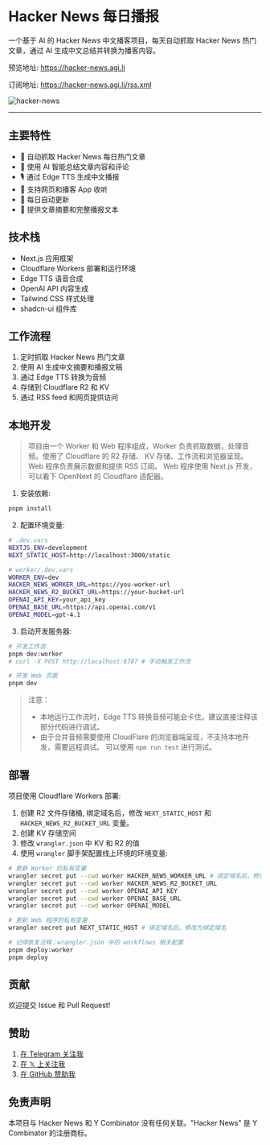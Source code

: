 # Hacker News 每日播报

一个基于 AI 的 Hacker News 中文播客项目，每天自动抓取 Hacker News 热门文章，通过 AI 生成中文总结并转换为播客内容。

预览地址: <https://hacker-news.agi.li>

订阅地址: <https://hacker-news.agi.li/rss.xml>

![hacker-news](https://socialify.git.ci/ccbikai/hacker-news/image?description=1&forks=1&name=1&owner=1&pattern=Circuit+Board&stargazers=1&theme=Auto)

---

## 主要特性

- 🤖 自动抓取 Hacker News 每日热门文章
- 🎯 使用 AI 智能总结文章内容和评论
- 🎙️ 通过 Edge TTS 生成中文播报
- 📱 支持网页和播客 App 收听
- 🔄 每日自动更新
- 📝 提供文章摘要和完整播报文本

## 技术栈

- Next.js 应用框架
- Cloudflare Workers 部署和运行环境
- Edge TTS 语音合成
- OpenAI API 内容生成
- Tailwind CSS 样式处理
- shadcn-ui 组件库

## 工作流程

1. 定时抓取 Hacker News 热门文章
2. 使用 AI 生成中文摘要和播报文稿
3. 通过 Edge TTS 转换为音频
4. 存储到 Cloudflare R2 和 KV
5. 通过 RSS feed 和网页提供访问

## 本地开发

> 项目由一个 Worker 和 Web 程序组成，Worker 负责抓取数据，处理音频。使用了 Cloudflare 的 R2 存储、 KV 存储、工作流和浏览器呈现。
> Web 程序负责展示数据和提供 RSS 订阅。 Web 程序使用 Next.js 开发，可以看下 OpenNext 的 Cloudflare 适配器。

1. 安装依赖:

```bash
pnpm install
```

2. 配置环境变量:

```bash
# .dev.vars
NEXTJS_ENV=development
NEXT_STATIC_HOST=http://localhost:3000/static

# worker/.dev.vars
WORKER_ENV=dev
HACKER_NEWS_WORKER_URL=https://you-worker-url
HACKER_NEWS_R2_BUCKET_URL=https://your-bucket-url
OPENAI_API_KEY=your_api_key
OPENAI_BASE_URL=https://api.openai.com/v1
OPENAI_MODEL=gpt-4.1

```

3. 启动开发服务器:

```bash
# 开发工作流
pnpm dev:worker
# curl -X POST http://localhost:8787 # 手动触发工作流

# 开发 Web 页面
pnpm dev
```

> 注意：
>
> - 本地运行工作流时，Edge TTS 转换音频可能会卡住。建议直接注释该部分代码进行调试。
> - 由于合并音频需要使用 CloudFlare 的浏览器端呈现，不支持本地开发，需要远程调试。 可以使用 `npm run test` 进行测试。

## 部署

项目使用 Cloudflare Workers 部署:

1. 创建 R2 文件存储桶, 绑定域名后，修改 `NEXT_STATIC_HOST` 和 `HACKER_NEWS_R2_BUCKET_URL` 变量。
2. 创建 KV 存储空间
3. 修改 `wrangler.json` 中 KV 和 R2 的值
4. 使用 `wrangler` 脚手架配置线上环境的环境变量:

```bash
# 更新 Worker 的私有变量
wrangler secret put --cwd worker HACKER_NEWS_WORKER_URL # 绑定域名后，修改为绑定域名
wrangler secret put --cwd worker HACKER_NEWS_R2_BUCKET_URL
wrangler secret put --cwd worker OPENAI_API_KEY
wrangler secret put --cwd worker OPENAI_BASE_URL
wrangler secret put --cwd worker OPENAI_MODEL

# 更新 Web 程序的私有变量
wrangler secret put NEXT_STATIC_HOST # 绑定域名后，修改为绑定域名
```

```bash
# 记得恢复注释：wrangler.json 中的 workflows 相关配置
pnpm deploy:worker
pnpm deploy
```

## 贡献

欢迎提交 Issue 和 Pull Request!

## 赞助

1. [在 Telegram 关注我](https://t.me/miantiao_me)
2. [在 𝕏 上关注我](https://404.li/x)
3. [在 GitHub 赞助我](https://github.com/sponsors/ccbikai)

## 免责声明

本项目与 Hacker News 和 Y Combinator 没有任何关联。"Hacker News" 是 Y Combinator 的注册商标。
